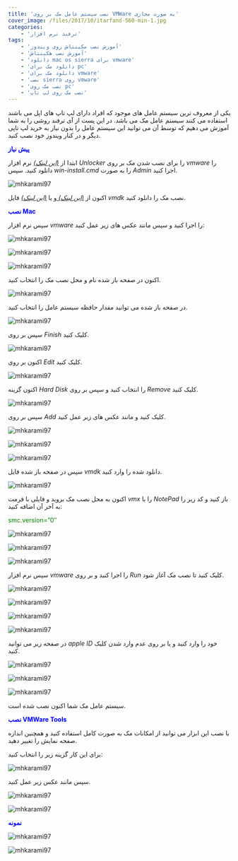 ```yaml
---
title: 'نصب سیستم عامل مک بر روی VMWare به صورت مجازی'
cover_image: /files/2017/10/itarfand-560-min-1.jpg
categories:
    - 'ترفند نرم افزار'
tags:
    - 'آموزش نصب مکینتاش روی ویندوز'
    - 'آموزش نصب هکینتاش'
    - 'دانلود mac os sierra برای vmware'
    - 'دانلود مک برای pc'
    - 'دانلود مک برای vmware'
    - 'نصب sierra روی vmware'
    - 'نصب مک روی pc'
    - 'نصب مک روی لپ تاپ'
---
```


یکی از معروف ترین سیستم عامل های موجود که افراد دارای لپ تاپ های اپل می باشند استفاده می کنند سیستم عامل مک می باشد. در این پست از آی ترفند روشی را به شما آموزش می دهیم که توسط آن می توانید این سیستم عامل را بدون نیاز به خرید لپ تاپی دیگر و در کنار ویندوز خود نصب کنید.

<span style="color: #0000ff;">**پیش نیاز**</span>

ابتدا از *[(این لینک)](https://mega.nz/#F!kZd01ZRC!j49bznphGjK3mOGXo9c7Vw)* نرم افزار *Unlocker* را برای نصب شدن مک بر روی *vmware* را دانلود کنید. سپس *win-install.cmd* را به صورت *Admin* اجرا کنید.

![mhkarami97](/files/2017/10/itarfand-534-min.jpg)  

اکنون از [*(این لینک)* ](https://drive.google.com/drive/folders/0Bxo4zVlSzKr6c0hSSDhjR2pFVzg?usp=sharing)و یا [*(این لینک)*](https://drive.google.com/drive/folders/0Bxo4zVlSzKr6dXBreFZKcFRHR0U?usp=sharing) فایل *vmdk* نصب مک را دانلود کنید.

<span style="color: #0000ff;">**نصب Mac**</span>

سپس نرم افزار *vmware* را اجرا کنید و سپس مانند عکس های زیر عمل کنید:

![mhkarami97](/files/2017/10/itarfand-535-min.jpg)  

![mhkarami97](/files/2017/10/itarfand-536-min.jpg)  

![mhkarami97](/files/2017/10/itarfand-537-min.jpg)  

اکنون در صفحه باز شده نام و محل نصب مک را انتخاب کنید.

![mhkarami97](/files/2017/10/itarfand-538-min.jpg)  

در صفحه باز شده می توانید مقدار حافظه سیستم عامل را انتخاب کنید.

![mhkarami97](/files/2017/10/itarfand-539-min.jpg)  

سپس بر روی *Finish* کلیک کنید.

![mhkarami97](/files/2017/10/itarfand-540-min.jpg)  

اکنون بر روی *Edit* کلیک کنید.

![mhkarami97](/files/2017/10/itarfand-541-min.jpg)  

اکنون گزینه *Hard Disk* را انتخاب کنید و سپس بر روی *Remove* کلیک کنید.

![mhkarami97](/files/2017/10/itarfand-542-min.jpg)  

سپس بر روی *Add* کلیک کنید و مانند عکس های زیر عمل کنید.

![mhkarami97](/files/2017/10/itarfand-543-min.jpg)  

![mhkarami97](/files/2017/10/itarfand-544-min.jpg)  

![mhkarami97](/files/2017/10/itarfand-545-min.jpg)  

سپس در صفحه باز شده فایل *vmdk* دانلود شده را وارد کنید.

![mhkarami97](/files/2017/10/itarfand-546-min.jpg)  

اکنون به محل نصب مک بروید و فایلی با فرمت *vmx* را با *NotePad* باز کنید و کد زیر را به آخر آن اضافه کنید:

<span style="color: #008000;">smc.version=”0″</span>

![mhkarami97](/files/2017/10/itarfand-547-min.jpg)  

![mhkarami97](/files/2017/10/itarfand-547-min.jpg)  

![mhkarami97](/files/2017/10/itarfand-547-min-1.jpg)  

سپس نرم افزار *vmware* را اجرا کنید و بر روی *Run* کلیک کنید تا نصب مک آغاز شود.

![mhkarami97](/files/2017/10/itarfand-548-min.jpg)  

![mhkarami97](/files/2017/10/itarfand-549-min.jpg)  

![mhkarami97](/files/2017/10/itarfand-550-min.jpg)  

![mhkarami97](/files/2017/10/itarfand-551-min.jpg)  

در صفحه زیر می توانید *apple ID* خود را وارد کنید و یا بر روی عدم وارد شدن کلیک کنید.

![mhkarami97](/files/2017/10/itarfand-552-min.jpg)  

![mhkarami97](/files/2017/10/itarfand-553-min-1.jpg)  

![mhkarami97](/files/2017/10/itarfand-554-min.jpg)  

سیستم عامل مک شما اکنون نصب شده است.

<span style="color: #0000ff;">**نصب VMWare Tools**</span>

با نصب این ابزار می توانید از امکانات مک به صورت کامل استفاده کنید و همچنین اندازه صفحه نمایش را تغییر دهید.

برای این کار گزینه زیر را انتخاب کنید:

![mhkarami97](/files/2017/10/itarfand-555-min.jpg)  

سپس مانند عکس زیر عمل کنید.

![mhkarami97](/files/2017/10/itarfand-556-min.jpg)  

![mhkarami97](/files/2017/10/itarfand-557-min.jpg)  

<span style="color: #0000ff;">**نمونه**</span>

![mhkarami97](/files/2017/10/itarfand-559-min.jpg)  

![mhkarami97](/files/2017/10/itarfand-547-min.jpg)  